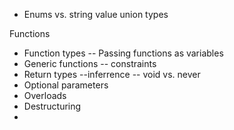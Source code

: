 - Enums vs. string value union types

Functions
- Function types
-- Passing functions as variables
- Generic functions
-- constraints
- Return types 
--inferrence
-- void vs. never
- Optional parameters 
- Overloads
- Destructuring
- 
